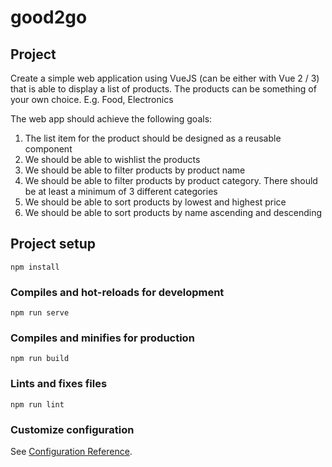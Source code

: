 # good2go
## Project

Create a simple web application using VueJS (can be either with Vue 2 / 3) that is able to display a list of products. The products can be something of your own choice. E.g. Food, Electronics

The web app should achieve the following goals:
1) The list item for the product should be designed as a reusable component
2) We should be able to wishlist the products
3) We should be able to filter products by product name
4) We should be able to filter products by product category. There should be at least a minimum of 3 different categories
5) We should be able to sort products by lowest and highest price
6) We should be able to sort products by name ascending and descending

## Project setup
```
npm install
```

### Compiles and hot-reloads for development
```
npm run serve
```

### Compiles and minifies for production
```
npm run build
```

### Lints and fixes files
```
npm run lint
```

### Customize configuration
See [Configuration Reference](https://cli.vuejs.org/config/).
